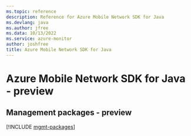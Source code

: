 ```yaml
---
ms.topic: reference
description: Reference for Azure Mobile Network SDK for Java
ms.devlang: java
ms.author: jfree
ms.data: 10/13/2022
ms.service: azure-monitor
author: joshfree
title: Azure Mobile Network SDK for Java
---
```

# Azure Mobile Network SDK for Java - preview

## Management packages - preview
[!INCLUDE [mgmt-packages](mobile-network-mgmt-index.md)]